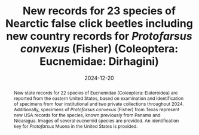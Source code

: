 ---
title: 'New records for 23 species of Nearctic false click beetles including new country records for <i>Protofarsus convexus</i> (Fisher) (Coleoptera: Eucnemidae: Dirhagini)'
date: '2024-12-20'
doi: ''
journal: Insecta Mundi
issue: '1095'
pagination: '1–11'
zoobank: 'urn:lsid:zoobank.org:pub:8870AE27-8CE8-4B9B-8E6E-4135C695F5FF'

authors:
  - first_name: 'Robert L.'
    last_name: 'Otto'
    affiliation: 'W4806 Chrissie Circle, Shawano, WI 54166, USA'
    email: 'tar1672@yahoo.com'
    orcid: 'https://orcid.org/0000-0002-5679-4044'

download: ''

supplementary: ''

keywords:
  - Elateroidea
  - new records
  - United States
  - distribution
 
categories:
  - Coleoptera
  - Eucnemidae
  
references:
  - authors: Evans AV.
    year: 2011
    title: 'A Rare Beetle New to Virginia | What’s Bugging You?'
    pages: 
    doi: 
    url: https://arthurevans.wordpress.com/2011/01/22/a-rare-beetle-new-to-virginia/
    access: (Last accessed 11 November 2024.)

  - authors: Lawhorn KA, Wirasakti I, Yanoviak SP.
    year: 2023
    title: 'Coleoptera monitoring following prescribed fire disturbance yields 43 new state records for Kentucky, USA. The Coleopterists Bulletin 77(4)'
    pages: 587–600
    doi: 
    url: 
    access: 

  - authors: Muona J.
    year: 2000
    title: 'A revision of the Nearctic Eucnemidae. Acta Zoologica Fennica 212'
    pages: 1–106
    doi: 
    url: 
    access: 

  - authors: Otto RL.
    year: 2010
    title: 'New records for seven rare Nearctic species of false click beetles (Coleoptera: Eucnemidae). The Coleopterists Bulletin 64(1)'
    pages: 92–93
    doi: 
    url: 
    access: 

  - authors: Otto RL.
    year: 2012
    title: 'New USA state records for eight species of false click beetles (Coleoptera: Eucnemidae). The Coleopterists Bulletin 66(4)'
    pages: 358–359
    doi: 
    url: 
    access: 

  - authors: Otto RL.
    year: 2013
    title: 'Eucnemid larvae of the Nearctic region. Part III: Mature larval descriptions for three species of <i>Onichodon </i>Newman, 1838 (Coleoptera: Eucnemidae: Macraulacinae: Macraulacini), with notes on their biology. The Coleopterists Bulletin 67(2)'
    pages: 97–106
    doi: 
    url: 
    access: 

  - authors: Otto RL.
    year: 2020
    title: 'A review of the Nearctic species of <i>Fornax </i>Laporte (Coleoptera: Eucnemidae: Macraulacinae: Macraulacini) with descriptions of six new species. Insecta Mundi 0818'
    pages: 1–26
    doi: 
    url: 
    access: 

  - authors: Otto RL.
    year: 2021
    title: 'A review of the Nearctic species of <i>Nematodes </i>(Coleoptera: Eucnemidae: Macraulacinae: Nematodini) with a description of one new species. Insecta Mundi 0881'
    pages: 1–19
    doi: 
    url: 
    access: 

  - authors: Otto RL.
    year: 2022a
    title: 'A new species and new records for two other exotic species of <i>Dirrhagofarsus </i>Fleutiaux, 1935 (Coleoptera: Eucnemidae: Melasinae: Dirhagini) in the United States. Insecta Mundi 0932'
    pages: 1–15
    doi: 
    url: 
    access: 

  - authors: Otto RL.
    year: 2022b
    title: 'New state records for 33 species of Nearctic false click beetles (Coleoptera: Eucnemidae). Insecta Mundi 0934'
    pages: 1–13
    doi: 
    url: 
    access: 

  - authors: Otto RL.
    year: 2024a
    title: 'Two new species of false click beetles (Coleoptera: Eucnemidae) from the Americas. Insecta Mundi 1027'
    pages: 1–9
    doi: 
    url: 
    access: 

  - authors: Otto RL.
    year: 2024b
    title: 'Additional new records for 35 species of false click beetles (Coleoptera: Eucnemidae) in the Nearctic region. Insecta Mundi 1037'
    pages: 1–16
    doi: 
    url: 
    access: 

  - authors: Otto RL.
    year: 2024c
    title: 'Three additions to the false click beetle (Coleoptera: Elateroidea: Eucnemidae) fauna in the Nearctic region. Insecta Mundi 1047'
    pages: 1–14
    doi: 
    url: 
    access: 

  - authors: Otto RL, Karns KD.
    year: 2017
    title: 'New state records for Nearctic false click beetles (Coleoptera: Eucnemidae). Insecta Mundi 0582'
    pages: 1–21
    doi: 
    url: 
    access: 

  - authors: Otto RL, Young DK.
    year: 2017
    title: 'New species records for Wisconsin false click beetles (Coleoptera: Eucnemidae), with a checklist of the Wisconsin eucnemid fauna. The Great Lakes Entomologist 50(3–4)'
    pages: 47–51
    doi: 
    url: 
    access: 

  - authors: Wickham HF.
    year: 1911
    title: 'A list of the Coleoptera of Iowa. Bulletin from the Laboratories of Natural History of the State University of Iowa 6(2)'
    pages: 1–40
    doi: 
    url: 
    access: 



abstract: 'New state records for 22 species of Eucnemidae (Coleoptera: Elateroidea) are reported from the eastern United States, based on examination and identification of specimens from four institutional and two private collections throughout 2024. Additionally, specimens of <i>Protofarsus convexus </i>(Fisher) from Texas represent new USA records for the species, known previously from Panama and Nicaragua. Images of several eucnemid species are provided. An identification key for <i>Protofarsus </i>Muona in the United States is provided.'

---